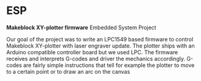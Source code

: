 # ESP

**Makeblock XY-plotter firmware**
Embedded System Project

Our goal of the project was to write an LPC1549 based firmware to control Makeblock
XY-plotter with laser engraver update. The plotter ships with an Arduino compatible
controller board but we used LPC.
The firmware receives and interprets G-codes and driver the mechanics accordingly.
G-codes are fairly simple instructions that tell for example the plotter to move to a
certain point or to draw an arc on the canvas
